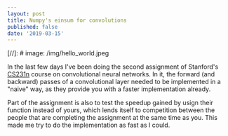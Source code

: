 ```yaml
---
layout: post
title: Numpy's einsum for convolutions
published: false
date: '2019-03-15'
---
```


[//]: # image: /img/hello_world.jpeg

In the last few days I've been doing the second assignment of Stanford's [CS231n](http://cs231n.stanford.edu/) course on convolutional neural networks. In it, the forward (and backward) passes of a convolutional layer needed to be implemented in a "naive" way, as they provide you with a faster implementation already. 

Part of the assignment is also to test the speedup gained by usign their function instead of yours, which lends itself to competition between the people that are completing the assignment at the same time as you. This made me try to do the implementation as fast as I could.
